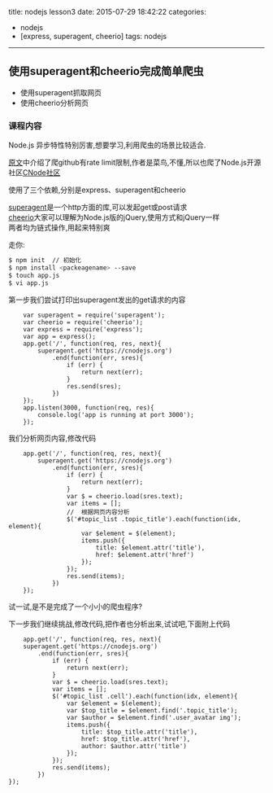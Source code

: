 title: nodejs lesson3
date: 2015-07-29 18:42:22
categories:
- nodejs
- [express, superagent, cheerio]
tags: nodejs
---

## 使用superagent和cheerio完成简单爬虫

- 使用superagent抓取网页
- 使用cheerio分析网页

### 课程内容

Node.js 异步特性特别厉害,想要学习,利用爬虫的场景比较适合.   

[原文](https://github.com/alsotang/node-lessons/tree/master/lesson3)中介绍了爬github有rate limit限制,作者是菜鸟,不懂,所以也爬了Node.js开源社区[CNode社区](https://cnodejs.org)   

使用了三个依赖,分别是express、superagent和cheerio

[superagent](http://visionmedia.github.io/superagent/)是一个http方面的库,可以发起get或post请求   
[cheerio](https://github.com/cheeriojs/cheerio)大家可以理解为Node.js版的jQuery,使用方式和jQuery一样   
两者均为链式操作,用起来特别爽

走你:   
``` bash
$ npm init  // 初始化
$ npm install <packeagename> --save 
$ touch app.js
$ vi app.js
```

第一步我们尝试打印出superagent发出的get请求的内容

``` code
    var superagent = require('superagent');
    var cheerio = require('cheerio');
    var express = require('express');
    var app = express();
    app.get('/', function(req, res, next){
        superagent.get('https://cnodejs.org')
            .end(function(err, sres){
                if (err) {
                    return next(err);
                }
                res.send(sres);
            })
    });
    app.listen(3000, function(req, res){
        console.log('app is running at port 3000');
    });
```

<!-- more -->

我们分析网页内容,修改代码

``` code
    app.get('/', function(req, res, next){
        superagent.get('https://cnodejs.org')
            .end(function(err, sres){
                if (err) {
                    return next(err);
                }
                var $ = cheerio.load(sres.text);
                var items = [];
                //  根据网页内容分析
                $('#topic_list .topic_title').each(function(idx, element){
                    var $element = $(element);
                    items.push({
                        title: $element.attr('title'),
                        href: $element.attr('href')
                    });
                });
                res.send(items);
            })
    });
```

试一试,是不是完成了一个小小的爬虫程序?   

下一步我们继续挑战,修改代码,把作者也分析出来,试试吧,下面附上代码   

``` code 
    app.get('/', function(req, res, next){
    superagent.get('https://cnodejs.org')
        .end(function(err, sres){
            if (err) {
                return next(err);
            }
            var $ = cheerio.load(sres.text);
            var items = [];
            $('#topic_list .cell').each(function(idx, element){
                var $element = $(element);
                var $top_title = $element.find('.topic_title');
                var $author = $element.find('.user_avatar img');
                items.push({
                    title: $top_title.attr('title'),
                    href: $top_title.attr('href'),
                    author: $author.attr('title')
                });
            });
            res.send(items);
        })
});
```
